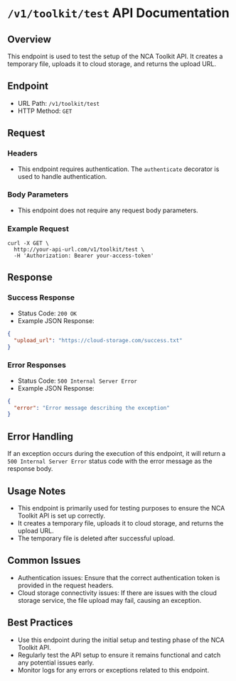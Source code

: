 # `/v1/toolkit/test` API Documentation

## Overview
This endpoint is used to test the setup of the NCA Toolkit API. It creates a temporary file, uploads it to cloud storage, and returns the upload URL.

## Endpoint
- URL Path: `/v1/toolkit/test`
- HTTP Method: `GET`

## Request

### Headers
- This endpoint requires authentication. The `authenticate` decorator is used to handle authentication.

### Body Parameters
- This endpoint does not require any request body parameters.

### Example Request
```
curl -X GET \
  http://your-api-url.com/v1/toolkit/test \
  -H 'Authorization: Bearer your-access-token'
```

## Response

### Success Response
- Status Code: `200 OK`
- Example JSON Response:
```json
{
  "upload_url": "https://cloud-storage.com/success.txt"
}
```

### Error Responses
- Status Code: `500 Internal Server Error`
- Example JSON Response:
```json
{
  "error": "Error message describing the exception"
}
```

## Error Handling
If an exception occurs during the execution of this endpoint, it will return a `500 Internal Server Error` status code with the error message as the response body.

## Usage Notes
- This endpoint is primarily used for testing purposes to ensure the NCA Toolkit API is set up correctly.
- It creates a temporary file, uploads it to cloud storage, and returns the upload URL.
- The temporary file is deleted after successful upload.

## Common Issues
- Authentication issues: Ensure that the correct authentication token is provided in the request headers.
- Cloud storage connectivity issues: If there are issues with the cloud storage service, the file upload may fail, causing an exception.

## Best Practices
- Use this endpoint during the initial setup and testing phase of the NCA Toolkit API.
- Regularly test the API setup to ensure it remains functional and catch any potential issues early.
- Monitor logs for any errors or exceptions related to this endpoint.